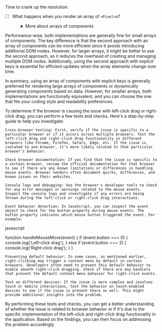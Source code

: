 Time to crank up the resolution.

- [ ] What happens when you render an array of `<Pixel>`s?
    <details style="padding-left: 2em">
      <summary>More about arrays of components</summary>
      
      React is capable of handling plenty of components on the screen at once, so let's test it out a bit. Back in your `<App>` component, instead of manually pasting in `<Pixel>`s like this:

  ```js
  return (
    <div>
      <Pixel />
      <Pixel />
      <Pixel />
    </div>
  )
  ```

  try returning an **array** of components, like this (note the absence of a wrapping div):

  ```js
  return [<Pixel />, <Pixel />, <Pixel />]
  ```

  > The ability to return an array of JSX components was introduced with React 16.

  Notes on above:
  Both approaches achieve the same outcome of rendering multiple <Pixel> components. However, there are some key differences between the two implementations:

      Parent Container vs. Direct Array: In the first approach, you wrap the <Pixel> components inside a parent container (a <div> in this case). In the second approach, you directly return an array of components. The second approach is more concise and can be useful when you want to generate components dynamically based on some data or conditions.

      Fragments vs. Parent Container: In the first approach, using a parent container like <div> will create an additional DOM node in the rendered output. On the other hand, when returning an array of components, it doesn't add any extra DOM nodes, as it uses React Fragments implicitly. React Fragments allow you to group multiple components without introducing a new DOM element. The second approach can be more efficient in terms of the DOM structure.

      Key Prop: When rendering an array of components, it's important to assign a unique key prop to each component. React uses this key to efficiently update and re-render components. In the first approach, the parent container implicitly assigns keys to the children, but in the second approach, you must explicitly provide keys, especially if the components have dynamic data.

Performance-wise, both implementations are generally fine for small arrays of components. The key difference is that the second approach with an array of components can be more efficient since it avoids introducing additional DOM nodes. However, for larger arrays, it might be better to use the second approach, as it reduces the overhead of creating and managing multiple DOM nodes. Additionally, using the second approach with explicit keys is essential for efficient updates when the array elements change over time.

In summary, using an array of components with explicit keys is generally preferred for rendering large arrays of components or dynamically generating components based on data. However, for smaller arrays, both implementations are functionally equivalent, and you can choose the one that fits your coding style and readability preferences.

  </details>
To determine if the browser is causing the issue with left-click drag or right-click drag, you can perform a few tests and checks. Here's a step-by-step guide to help you investigate:

    Cross-browser testing: First, verify if the issue is specific to a particular browser or if it occurs across multiple browsers. Test the left-click drag and right-click drag functionality in different browsers like Chrome, Firefox, Safari, Edge, etc. If the issue is isolated to one browser, it's more likely related to that particular browser's behavior.

    Check browser documentation: If you find that the issue is specific to a certain browser, review the official documentation for that browser to see if there are any known limitations or differences in handling mouse events. Browser vendors often document quirks, differences, and known issues on their websites.

    Console logs and debugging: Use the browser's developer tools to check for any error messages or warnings related to the mouse events. Inspect the console logs and investigate if any errors are being thrown during the left-click or right-click drag interactions.

    Event behavior detection: In JavaScript, you can inspect the event object to check for the button property during mouse events. The button property indicates which mouse button triggered the event. For example:

javascript

function handleMouseMove(event) {
if (event.button === 0) {
console.log('Left-click drag');
} else if (event.button === 2) {
console.log('Right-click drag');
}
}

    Preventing default behavior: In some cases, as mentioned earlier, right-clicking may trigger a context menu by default in certain browsers. Developers often need to prevent this default behavior to enable smooth right-click dragging. Check if there are any handlers that prevent the default context menu behavior for right-click events.

    Test on different devices: If the issue is more complex and involves touch or mobile interactions, test the behavior on touch-enabled devices to see if the issue is present there as well. This might provide additional insights into the problem.

By performing these tests and checks, you can get a better understanding of whether the issue is related to browser behavior or if it's due to the specific implementation of the left-click and right-click drag functionality in the application. Based on the findings, you can then focus on addressing the problem accordingly.
